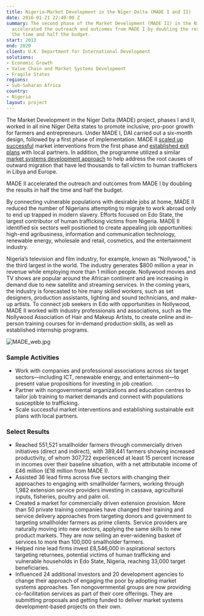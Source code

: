 ```yaml
---
title: Nigeria—Market Development in the Niger Delta (MADE I and II)
date: 2016-01-21 22:40:00 Z
summary: The second phase of the Market Development (MADE II) in the Niger Delta project
  accelerated the outreach and outcomes from MADE I by doubling the results in half
  the time and half the budget.
start: 2013
end: 2020
client: U.K. Department for International Development
solutions:
- Economic Growth
- Value Chain and Market Systems Development
- Fragile States
regions:
- Sub-Saharan Africa
country:
- Nigeria
layout: project
---
```


The Market Development in the Niger Delta (MADE) project, phases I and II, worked in all nine Niger Delta states to promote inclusive, pro-poor growth for farmers and entrepreneurs. Under MADE I, DAI carried out a six-month design, followed by a first phase of implementation. MADE II [scaled up successful](http://dai-global-developments.com/articles/using-market-driven-strategies-to-reduce-poverty-and-human-trafficking-in-nigeria/) market interventions from the first phase and [established exit plans](https://beamexchange.org/practice/programme-index/279/) with local partners. In addition, the programme utilized a similar [market systems development approach](http://dai-global-developments.com/articles/market-systems-development-a-primer-on-pro-poor-programming/) to help address the root causes of outward migration that have led thousands to fall victim to human traffickers in Libya and Europe.

MADE II accelerated the outreach and outcomes from MADE I by doubling the results in half the time and half the budget.

By connecting vulnerable populations with desirable jobs at home, MADE II reduced the number of Nigerians attempting to migrate to work abroad only to end up trapped in modern slavery. Efforts focused on Edo State, the largest contributor of human trafficking victims from Nigeria. MADE II identified six sectors well positioned to create appealing job opportunities: high-end agribusiness, information and communication technology, renewable energy, wholesale and retail, cosmetics, and the entertainment industry.

Nigeria’s television and film industry, for example, known as “Nollywood,” is the third largest in the world. The industry generates $800 million a year in revenue while employing more than 1 million people. Nollywood movies and TV shows are popular around the African continent and are increasing in demand due to new satellite and streaming services. In the coming years, the industry is forecasted to hire many skilled workers, such as set designers, production assistants, lighting and sound technicians, and make-up artists. To connect job seekers in Edo with opportunities in Nollywood, MADE II worked with industry professionals and associations, such as the Nollywood Association of Hair and Makeup Artists, to create online and in-person training courses for in-demand production skills, as well as established internship programs.

![MADE_web.jpg](https://assetify-dai.com/projects/made-nigeria-2.jpg)

### Sample Activities

* Work with companies and professional associations across six target sectors—including ICT, renewable energy, and entertainment—to present value propositions for investing in job creation.
* Partner with nongovernmental organizations and education centres to tailor job training to market demands and connect with populations susceptible to trafficking.
* Scale successful market interventions and establishing sustainable exit plans with local partners.

### Select Results

* Reached 551,521 smallholder farmers through commercially driven initiatives (direct and indirect), with 389,441 farmers showing increased productivity, of whom 307,722 experienced at least 15 percent increase in incomes over their baseline situation, with a net attributable income of £46 million (£18 million from MADE I).
* Assisted 36 lead firms across five sectors with changing their approaches to engaging with smallholder farmers, working through 1,982 extension service providers investing in cassava, agricultural inputs, fisheries, poultry and palm oil.
* Created a market for commercially driven extension provision. More than 50 private training companies have changed their training and service delivery approaches from targeting donors and government to targeting smallholder farmers as prime clients. Service providers are naturally moving into new sectors, applying the same skills to new product markets. They are now selling an ever-widening basket of services to more than 100,000 smallholder farmers. 
* Helped nine lead firms invest £8,546,000 in aspirational sectors targeting returnees, potential victims of human trafficking and vulnerable households in Edo State, Nigeria, reaching 33,000 target beneficiaries.
* Influenced 24 additional investors and 20 development agencies to change their approach of engaging the poor by adopting market systems approaches. Ten nongovernmental groups are now providing co-facilitation services as part of their core offerings. They are submitting proposals and getting funded to deliver market systems development-based projects on their own.